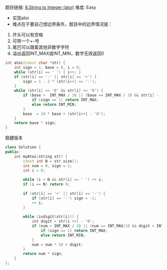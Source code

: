 题目链接: [8.String to Integer (atoi)][1]
难度: Easy

- 实现atoi
- 难点在于要自己想边界条件。题目中的边界情况是：

1. 开头可以有空格
2. 可带一个+-号
3. 尾巴可以跟着其他非数字字符
4. 溢出返回INT_MAX或INT_MIN，数字无效返回0


```cpp
int atoi(const char *str) {
    int sign = 1, base = 0, i = 0;
    while (str[i] == ' ') { i++; }
    if (str[i] == '-' || str[i] == '+') {
        sign = 1 - 2 * (str[i++] == '-'); 
    }
    while (str[i] >= '0' && str[i] <= '9') {
        if (base >  INT_MAX / 10 || (base == INT_MAX / 10 && str[i] - '0' > 7)) {
            if (sign == 1) return INT_MAX;
            else return INT_MIN;
        }
        base  = 10 * base + (str[i++] - '0');
    }
    return base * sign;
}
```

稳健版本
```cpp
class Solution {
public:
    int myAtoi(string str) {
        const int N = str.size();
        int num = 0, sign = 1;
        int i = 0;
        
        while (i < N && str[i] == ' ') ++ i;
        if (i == N) return 0;
        
        if (str[i] == '+' || str[i] == '-') {
            if (str[i] == '-') sign = -1;
            ++ i;
        }
        
        while (isdigit(str[i])) {
            int digit = str[i ++] - '0';
            if (num > INT_MAX / 10 || (num == INT_MAX/10 && digit > INT_MAX%10)) {
                if (sign == 1) return INT_MAX;
                else return INT_MIN;
            }
            num = num * 10 + digit;
        }
        return num * sign;
    }
};
```

[1]: https://leetcode.com/problems/string-to-integer-atoi/